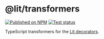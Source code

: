 # @lit/transformers

[npm-img]: https://img.shields.io/npm/v/@lit/transformers
[npm-href]: https://www.npmjs.com/package/@lit/transformers
[test-img]: https://github.com/lit/lit/workflows/Tests/badge.svg?branch=master
[test-href]: https://github.com/lit/lit/actions?query=workflow%3ATests+branch%3Amaster+event%3Apush

[![Published on NPM][npm-img]][npm-href]
[![Test status][test-img]][test-href]

TypeScript transformers for the [Lit decorators](https://lit.dev/docs/components/decorators/).
